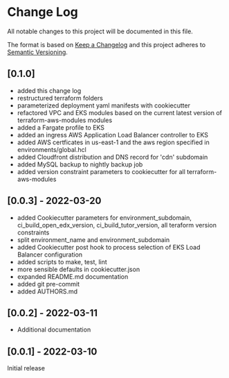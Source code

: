 # Change Log

All notable changes to this project will be documented in this file.

The format is based on [Keep a Changelog](http://keepachangelog.com/)
and this project adheres to [Semantic Versioning](http://semver.org/).


## [0.1.0]

- added this change log
- restructured terraform folders
- parameterized deployment yaml manifests with cookiecutter
- refactored VPC and EKS modules based on the current latest version of terraform-aws-modules modules
- added a Fargate profile to EKS
- added an ingress AWS Application Load Balancer controller to EKS
- added AWS certficates in us-east-1 and the aws region specified in environments/global.hcl
- added Cloudfront distribution and DNS record for 'cdn' subdomain
- added MySQL backup to nightly backup job
- added version constraint parameters to cookiecutter for all terraform-aws-modules


## [0.0.3] - 2022-03-20

- added Cookiecutter parameters for environment_subdomain, ci_build_open_edx_version, ci_build_tutor_version, all teraform version constraints
- split environment_name and environment_subdomain
- added Cookiecutter post hook to process selection of EKS Load Balancer configuration
- added scripts to make, test, lint
- more sensible defaults in cookiecutter.json
- expanded README.md documentation
- added git pre-commit
- added AUTHORS.md

## [0.0.2] - 2022-03-11

- Additional documentation

## [0.0.1] - 2022-03-10

Initial release
